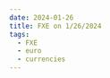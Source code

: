 ```yaml
---
date: 2024-01-26
title: FXE on 1/26/2024
tags: 
  - FXE
  - euro
  - currencies
---
```

<div class="post">
<snapshot-grid 
    :reports="['2024/01/25/CTA/FXE', '2024/01/26/CTA/FXE', '2024/01/26/MTP/FXE']"
    chart="2024/01/26/Chart/FXE"
/>
<p>

</p>
<p>

</p>
</div>